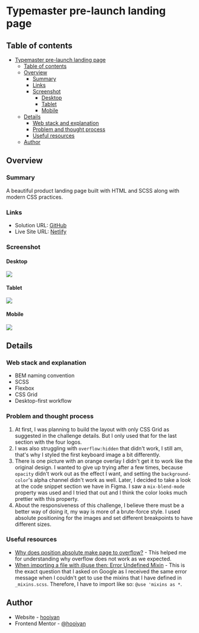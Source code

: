 # Typemaster pre-launch landing page

## Table of contents

- [Typemaster pre-launch landing page](#typemaster-pre-launch-landing-page)
  - [Table of contents](#table-of-contents)
  - [Overview](#overview)
    - [Summary](#summary)
    - [Links](#links)
    - [Screenshot](#screenshot)
      - [Desktop](#desktop)
      - [Tablet](#tablet)
      - [Mobile](#mobile)
  - [Details](#details)
    - [Web stack and explanation](#web-stack-and-explanation)
    - [Problem and thought process](#problem-and-thought-process)
    - [Useful resources](#useful-resources)
  - [Author](#author)

## Overview

### Summary

A beautiful product landing page built with HTML and SCSS along with modern CSS practices.

### Links

- Solution URL: [GitHub](https://github.com/hooiyan/fem-typemaster-pre-launch-landing-page)
- Live Site URL: [Netlify](https://hy-typemaster.netlify.app/)

### Screenshot

#### Desktop
![](./screenshots/screenshot-desktop.png)

#### Tablet
![](./screenshots/screenshot-tablet.png)

#### Mobile
![](./screenshots/screenshot-mobile.png)

## Details

### Web stack and explanation

- BEM naming convention
- SCSS
- Flexbox
- CSS Grid
- Desktop-first workflow

### Problem and thought process

1. At first, I was planning to build the layout with only CSS Grid as suggested in the challenge details. But I only used that for the last section with the four logos.
2. I was also struggling with `overflow:hidden` that didn't work, I still am, that's why I styled the first keyboard image a bit differently. 
3. There is one picture with an orange overlay I didn't get it to work like the original design. I wanted to give up trying after a few times, because `opacity` didn't work out as the effect I want, and setting the `background-color`'s alpha channel didn't work as well. Later, I decided to take a look at the code snippet section we have in Figma. I saw a `mix-blend-mode` property was used and I tried that out and I think the color looks much prettier with this property.
4. About the responsiveness of this challenge, I believe there must be a better way of doing it, my way is more of a brute-force style. I used absolute positioning for the images and set different breakpoints to have different sizes.

### Useful resources

- [Why does position absolute make page to overflow?](https://newbedev.com/why-does-position-absolute-make-page-to-overflow) - This helped me for understanding why overflow does not work as we expected.
- [When importing a file with @use then: Error Undefined Mixin](https://stackoverflow.com/questions/66365150/when-importing-a-file-with-use-then-error-undefined-mixin) - This is the exact question that I asked on Google as I received the same error message when I couldn't get to use the mixins that I have defined in `_mixins.scss`. Therefore, I have to import like so: `@use 'mixins as *`.

## Author

- Website - [hooiyan](https://hooiyan.netlify.app)
- Frontend Mentor - [@hooiyan](https://www.frontendmentor.io/profile/hooiyan)
